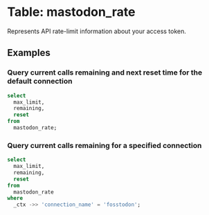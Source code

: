 # Table: mastodon_rate

Represents API rate-limit information about your access token.

## Examples

### Query current calls remaining and next reset time for the default connection

```sql
select
  max_limit,
  remaining,
  reset
from
  mastodon_rate;
```

### Query current calls remaining for a specified connection

```sql
select
  max_limit,
  remaining,
  reset
from
  mastodon_rate
where
  _ctx ->> 'connection_name' = 'fosstodon';
```
